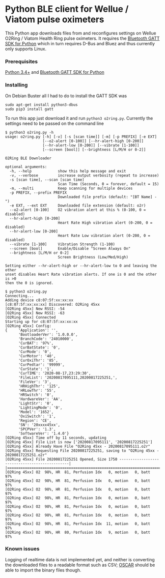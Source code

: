 # Python BLE client for Wellue / Viatom pulse oximeters
This Python app downloads files from and reconfigures settings on Wellue O2Ring / Viatom Health Ring pulse oximeters.  It requires the [Bluetooth GATT SDK for Python](https://github.com/getsenic/gatt-python) which in turn requires D-Bus and Bluez and thus currently only supports Linux.

### Prerequisites
[Python 3.4+](https://www.python.org) and [Bluetooth GATT SDK for Python](https://github.com/getsenic/gatt-python)

### Installing
On Debian Buster all I had to do to install the GATT SDK was 
```
sudo apt-get install python3-dbus
sudo pip3 install gatt
```
To run this app just download it and run `python3 o2ring.py`.  Currently the settings need to be passed on the command line
```
$ python3 o2ring.py -h
usage: o2ring.py [-h] [-v] [-s [scan time]] [-m] [-p PREFIX] [-e EXT]
                 [--o2-alert [0-100]] [--hr-alert-high [0-200]]
                 [--hr-alert-low [0-200]] [--vibrate [1-100]]
                 [--screen [bool]] [--brightness [L/M/H or 0-2]]

O2Ring BLE Downloader

optional arguments:
  -h, --help            show this help message and exit
  -v, --verbose         increase output verbosity (repeat to increase)
  -s [scan time], --scan [scan time]
                        Scan Time (Seconds, 0 = forever, default = 15)
  -m, --multi           Keep scanning for multiple devices
  -p PREFIX, --prefix PREFIX
                        Downloaded file prefix (default: "[BT Name] - ")
  -e EXT, --ext EXT     Downloaded file extension (default: o2r)
  --o2-alert [0-100]    O2 vibration alert at this % (0-100, 0 = disabled)
  --hr-alert-high [0-200]
                        Heart Rate High vibration alert (0-200, 0 = disabled)
  --hr-alert-low [0-200]
                        Heart Rate Low vibration alert (0-200, 0 = disabled)
  --vibrate [1-100]     Vibration Strength (1-100)
  --screen [bool]       Enable/Disable "Screen Always On"
  --brightness [L/M/H or 0-2]
                        Screen Brightness (Low/Med/High)

Setting either --hr-alert-high or --hr-alert-low to 0 and leaving the other
unset disables Heart Rate vibration alerts. If one is 0 and the other is >0
then the 0 is ignored.
```
```
$ python3 o2ring.py
Connecting...
Adding device c8:07:5f:xx:xx:xx
[c8:07:5f:xx:xx:xx] Discovered: O2Ring 45xx
[O2Ring 45xx] New RSSI: -54
[O2Ring 45xx] New RSSI: -63
[O2Ring 45xx] Connected
Starting up for c8:07:5f:xx:xx:xx
[O2Ring 45xx] Config:
{     'Application': '',
      'BootloaderVer': '1.0.0.0',
      'BranchCode': '24010000',
      'CurBAT': '97%',
      'CurBatState': '0',
      'CurMode': '0',
      'CurMotor': '40',
      'CurOxiThr': '85',
      'CurPedtar': '99999',
      'CurState': '1',
      'CurTIME': '2020-08-17,23:29:30',
      'FileList': '20200817095111,20200817225251,',
      'FileVer': '3',
      'HRHighThr': '125',
      'HRLowThr': '55',
      'HRSwitch': '0',
      'HardwareVer': 'AA',
      'LightStr': '0',
      'LightingMode': '0',
      'Model': '1652',
      'OxiSwitch': '1',
      'Region': 'CE',
      'SN': '20xxxx45xx',
      'SPCPVer': '1.3',
      'SoftwareVer': '1.4.0'}
[O2Ring 45xx] Time off by 11 seconds, updating
[O2Ring 45xx] File List is now ['20200817095111', '20200817225251']
[O2Ring 45xx] Already Have File "O2Ring 45xx - 20200817095111.o2r"
[O2Ring 45xx] Requesting File 20200817225251, saving to "O2Ring 45xx - 20200817225251.o2r"
[O2Ring 45xx] File 20200817225251 Opened, Size 1750 -----------------------------------------------|
|==================================================================================================|
[O2Ring 45xx] O2  98%, HR  81, Perfusion Idx   0, motion   0, batt  97%
[O2Ring 45xx] O2  98%, HR  81, Perfusion Idx   0, motion   0, batt  97%
[O2Ring 45xx] O2  98%, HR  81, Perfusion Idx   0, motion   0, batt  97%
[O2Ring 45xx] O2  98%, HR  81, Perfusion Idx   0, motion   0, batt  97%
[O2Ring 45xx] O2  98%, HR  81, Perfusion Idx   0, motion   0, batt  97%
[O2Ring 45xx] O2  98%, HR  81, Perfusion Idx   0, motion   0, batt  97%
[O2Ring 45xx] O2  98%, HR  81, Perfusion Idx  11, motion   0, batt  97%
[O2Ring 45xx] O2  98%, HR  80, Perfusion Idx   9, motion   0, batt  97%
```
### Known issues
Logging of realtime data is not implemented yet, and neither is converting the downloaded files to a readable format such as CSV; [OSCAR](https://www.sleepfiles.com/OSCAR) should be able to import the binary files though.
